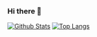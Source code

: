 ### Hi there 👋


[![Github Stats](https://github-readme-stats.vercel.app/api?username=eugene131&show_icons=true)](https://github.com/eugene131/github-readme-stats)
[![Top Langs](https://github-readme-stats.vercel.app/api/top-langs/?username=eugene131&layout=compact)](https://github.com/eugene131/github-readme-stats)


<!--
**eugene131/eugene131** is a ✨ _special_ ✨ repository because its `README.md` (this file) appears on your GitHub profile.

Here are some ideas to get you started:

- 🔭 I’m currently working on ...
- 🌱 I’m currently learning ...
- 👯 I’m looking to collaborate on ...
- 🤔 I’m looking for help with ...
- 💬 Ask me about ...
- 📫 How to reach me: ...
- 😄 Pronouns: ...
- ⚡ Fun fact: ...
-->
